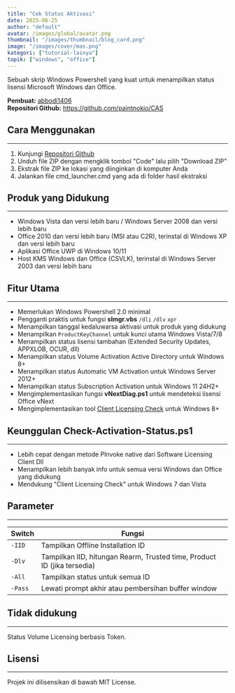 ```yaml
---
title: "Cek Status Aktivasi"
date: 2025-06-25
author: "default"
avatar: /images/global/avatar.png
thumbnail: "/images/thumbnail/blog_card.png"
image: "/images/cover/mas.png"
kategori: ["tutorial-lainya"]
topik: ["windows", "office"]
---
```


Sebuah skrip Windows Powershell yang kuat untuk menampilkan status lisensi Microsoft Windows dan Office.

**Pembuat:** [abbodi1406](https://github.com/abbodi1406)  
**Repositori Github:** https://github.com/paintnokio/CAS

## Cara Menggunakan
---

1. Kunjungi [Repositori Github](https://devcomp.fun/CAS)
2. Unduh file ZIP dengan mengklik tombol "Code" lalu pilih "Download ZIP"
3. Ekstrak file ZIP ke lokasi yang diinginkan di komputer Anda
4. Jalankan file cmd_launcher.cmd yang ada di folder hasil ekstraksi

## Produk yang Didukung
---

- Windows Vista dan versi lebih baru / Windows Server 2008 dan versi lebih baru
- Office 2010 dan versi lebih baru (MSI atau C2R), terinstal di Windows XP dan versi lebih baru
- Aplikasi Office UWP di Windows 10/11
- Host KMS Windows dan Office (CSVLK), terinstal di Windows Server 2003 dan versi lebih baru

## Fitur Utama
---

- Memerlukan Windows Powershell 2.0 minimal
- Pengganti praktis untuk fungsi **slmgr.vbs** `/dli` `/dlv` `xpr`
- Menampilkan tanggal kedaluwarsa aktivasi untuk produk yang didukung
- Menampilkan `ProductKeyChannel` untuk kunci utama Windows Vista/7/8
- Menampilkan status lisensi tambahan (Extended Security Updates, APPXLOB, OCUR, dll)
- Menampilkan status Volume Activation Active Directory untuk Windows 8+
- Menampilkan status Automatic VM Activation untuk Windows Server 2012+
- Menampilkan status Subscription Activation untuk Windows 11 24H2+
- Mengimplementasikan fungsi **vNextDiag.ps1** untuk mendeteksi lisensi Office vNext
- Mengimplementasikan tool [Client Licensing Check](https://github.com/asdcorp/clic) untuk Windows 8+

## Keunggulan Check-Activation-Status.ps1
---

- Lebih cepat dengan metode PInvoke native dari Software Licensing Client Dll
- Menampilkan lebih banyak info untuk semua versi Windows dan Office yang didukung
- Mendukung "Client Licensing Check" untuk Windows 7 dan Vista

## Parameter
---

| Switch | Fungsi |
|--------|--------|
| `-IID` | Tampilkan Offline Installation ID |
| `-Dlv` | Tampilkan IID, hitungan Rearm, Trusted time, Product ID (jika tersedia) |
| `-All` | Tampilkan status untuk semua ID |
| `-Pass` | Lewati prompt akhir atau pembersihan buffer window |

## Tidak didukung
---

Status Volume Licensing berbasis Token.

## Lisensi
---
Projek ini dilisensikan di bawah MIT License.